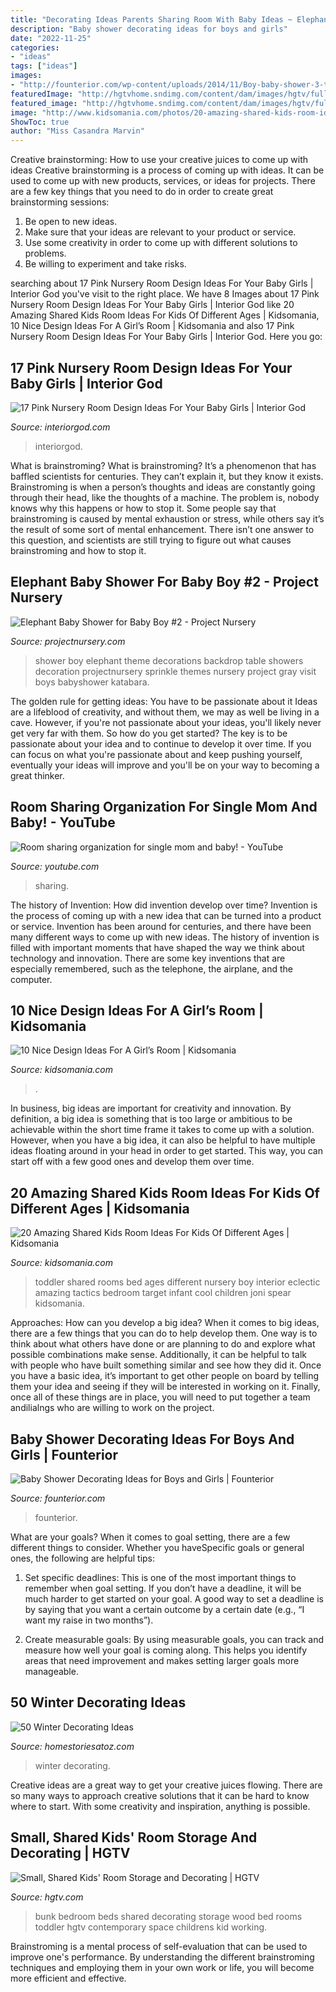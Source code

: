```yaml
---
title: "Decorating Ideas Parents Sharing Room With Baby Ideas ~ Elephant Baby Shower For Baby Boy #2"
description: "Baby shower decorating ideas for boys and girls"
date: "2022-11-25"
categories:
- "ideas"
tags: ["ideas"]
images:
- "http://founterior.com/wp-content/uploads/2014/11/Boy-baby-shower-3-table-decorations.jpg"
featuredImage: "http://hgtvhome.sndimg.com/content/dam/images/hgtv/fullset/2011/12/21/0/Original_Brian-Patrick-Flynn-Small-Space-Childrens-Room-Toddler-Bunk-Bed-Wall_s3x4.jpg.rend.hgtvcom.616.822.suffix/1400964393397.jpeg"
featured_image: "http://hgtvhome.sndimg.com/content/dam/images/hgtv/fullset/2011/12/21/0/Original_Brian-Patrick-Flynn-Small-Space-Childrens-Room-Toddler-Bunk-Bed-Wall_s3x4.jpg.rend.hgtvcom.616.822.suffix/1400964393397.jpeg"
image: "http://www.kidsomania.com/photos/20-amazing-shared-kids-room-ideas-for-kids-of-different-ages-16.jpg"
ShowToc: true
author: "Miss Casandra Marvin"
---
```



Creative brainstorming: How to use your creative juices to come up with ideas
Creative brainstorming is a process of coming up with ideas. It can be used to come up with new products, services, or ideas for projects. There are a few key things that you need to do in order to create great brainstorming sessions:
1. Be open to new ideas.
2. Make sure that your ideas are relevant to your product or service.
3. Use some creativity in order to come up with different solutions to problems.
4. Be willing to experiment and take risks.

	

		
searching about 17 Pink Nursery Room Design Ideas For Your Baby Girls | Interior God you've visit to the right place. We have 8 Images about 17 Pink Nursery Room Design Ideas For Your Baby Girls | Interior God like 20 Amazing Shared Kids Room Ideas For Kids Of Different Ages | Kidsomania, 10 Nice Design Ideas For A Girl’s Room | Kidsomania and also 17 Pink Nursery Room Design Ideas For Your Baby Girls | Interior God. Here you go:
		
    
## 17 Pink Nursery Room Design Ideas For Your Baby Girls | Interior God

<img loading=lazy src="http://interiorgod.com/wp-content/uploads/2016/11/17-Pink-Nursery-Room-Design-Ideas-For-Your-Baby-Girls.jpg" onerror="this.onerror=null;this.src='https://tse2.mm.bing.net/th?id=OIP.0SeRLPXbkSuBBurFKRXRtgHaFj&amp;pid=15.1';" alt="17 Pink Nursery Room Design Ideas For Your Baby Girls | Interior God">

_Source: interiorgod.com_

>interiorgod. 

	

What is brainstroming?
What is brainstroming? It’s a phenomenon that has baffled scientists for centuries. They can’t explain it, but they know it exists. Brainstroming is when a person’s thoughts and ideas are constantly going through their head, like the thoughts of a machine. The problem is, nobody knows why this happens or how to stop it. Some people say that brainstroming is caused by mental exhaustion or stress, while others say it’s the result of some sort of mental enhancement. There isn’t one answer to this question, and scientists are still trying to figure out what causes brainstroming and how to stop it.

    
## Elephant Baby Shower For Baby Boy #2 - Project Nursery

<img loading=lazy src="http://projectnursery.com/wp-content/uploads/2016/04/12985511_1287093941306586_7412611910544357368_n.jpg" onerror="this.onerror=null;this.src='https://tse4.mm.bing.net/th?id=OIP.OEPR43oKupTBQoiGKMYhYwHaJ4&amp;pid=15.1';" alt="Elephant Baby Shower for Baby Boy #2 - Project Nursery">

_Source: projectnursery.com_

>shower boy elephant theme decorations backdrop table showers decoration projectnursery sprinkle themes nursery project gray visit boys babyshower katabara. 

	

The golden rule for getting ideas: You have to be passionate about it
Ideas are a lifeblood of creativity, and without them, we may as well be living in a cave. However, if you're not passionate about your ideas, you'll likely never get very far with them. So how do you get started? The key is to be passionate about your idea and to continue to develop it over time. If you can focus on what you're passionate about and keep pushing yourself, eventually your ideas will improve and you'll be on your way to becoming a great thinker.

    
## Room Sharing Organization For Single Mom And Baby! - YouTube

<img loading=lazy src="https://i.ytimg.com/vi/ymV8wGp9PCE/maxresdefault.jpg" onerror="this.onerror=null;this.src='https://tse4.mm.bing.net/th?id=OIP.Ri67xwSxOjzGc_J7GVRNWgHaEK&amp;pid=15.1';" alt="Room sharing organization for single mom and baby! - YouTube">

_Source: youtube.com_

>sharing. 

	

The history of Invention: How did invention develop over time?
Invention is the process of coming up with a new idea that can be turned into a product or service. Invention has been around for centuries, and there have been many different ways to come up with new ideas. The history of invention is filled with important moments that have shaped the way we think about technology and innovation. There are some key inventions that are especially remembered, such as the telephone, the airplane, and the computer.

    
## 10 Nice Design Ideas For A Girl’s Room | Kidsomania

<img loading=lazy src="http://www.kidsomania.com/photos/10-Nice-Design-Ideas-For-A-Girl’s-Room-10-524x698.jpg" onerror="this.onerror=null;this.src='https://tse1.mm.bing.net/th?id=OIP.prmS48geT5dbhYmyotJI1wHaJ3&amp;pid=15.1';" alt="10 Nice Design Ideas For A Girl’s Room | Kidsomania">

_Source: kidsomania.com_

>. 

	

In business, big ideas are important for creativity and innovation. By definition, a big idea is something that is too large or ambitious to be achievable within the short time frame it takes to come up with a solution. However, when you have a big idea, it can also be helpful to have multiple ideas floating around in your head in order to get started. This way, you can start off with a few good ones and develop them over time.

    
## 20 Amazing Shared Kids Room Ideas For Kids Of Different Ages | Kidsomania

<img loading=lazy src="http://www.kidsomania.com/photos/20-amazing-shared-kids-room-ideas-for-kids-of-different-ages-16.jpg" onerror="this.onerror=null;this.src='https://tse1.mm.bing.net/th?id=OIP.BSp7nH__U0ETXsasbpswWAHaFi&amp;pid=15.1';" alt="20 Amazing Shared Kids Room Ideas For Kids Of Different Ages | Kidsomania">

_Source: kidsomania.com_

>toddler shared rooms bed ages different nursery boy interior eclectic amazing tactics bedroom target infant cool children joni spear kidsomania. 

	

Approaches: How can you develop a big idea?
When it comes to big ideas, there are a few things that you can do to help develop them. One way is to think about what others have done or are planning to do and explore what possible combinations make sense. Additionally, it can be helpful to talk with people who have built something similar and see how they did it. Once you have a basic idea, it’s important to get other people on board by telling them your idea and seeing if they will be interested in working on it. Finally, once all of these things are in place, you will need to put together a team andilialngs who are willing to work on the project.

    
## Baby Shower Decorating Ideas For Boys And Girls | Founterior

<img loading=lazy src="http://founterior.com/wp-content/uploads/2014/11/Boy-baby-shower-3-table-decorations.jpg" onerror="this.onerror=null;this.src='https://tse3.mm.bing.net/th?id=OIP.DMrk5ozjAOaHilpbtTf5zwHaLI&amp;pid=15.1';" alt="Baby Shower Decorating Ideas for Boys and Girls | Founterior">

_Source: founterior.com_

>founterior. 

	

What are your goals?
When it comes to goal setting, there are a few different things to consider. Whether you haveSpecific goals or general ones, the following are helpful tips:
1. Set specific deadlines: This is one of the most important things to remember when goal setting. If you don’t have a deadline, it will be much harder to get started on your goal. A good way to set a deadline is by saying that you want a certain outcome by a certain date (e.g., “I want my raise in two months”).

2. Create measurable goals: By using measurable goals, you can track and measure how well your goal is coming along. This helps you identify areas that need improvement and makes setting larger goals more manageable.

    
## 50 Winter Decorating Ideas

<img loading=lazy src="https://www.homestoriesatoz.com/wp-content/uploads/2016/01/winter-white-farmhouse-room.jpg" onerror="this.onerror=null;this.src='https://tse2.mm.bing.net/th?id=OIP.5TK0LqjmI-yRlFjuRt9XYAHaKq&amp;pid=15.1';" alt="50 Winter Decorating Ideas">

_Source: homestoriesatoz.com_

>winter decorating. 

	

Creative ideas are a great way to get your creative juices flowing. There are so many ways to approach creative solutions that it can be hard to know where to start. With some creativity and inspiration, anything is possible.

    
## Small, Shared Kids&#039; Room Storage And Decorating | HGTV

<img loading=lazy src="http://hgtvhome.sndimg.com/content/dam/images/hgtv/fullset/2011/12/21/0/Original_Brian-Patrick-Flynn-Small-Space-Childrens-Room-Toddler-Bunk-Bed-Wall_s3x4.jpg.rend.hgtvcom.616.822.suffix/1400964393397.jpeg" onerror="this.onerror=null;this.src='https://tse4.mm.bing.net/th?id=OIP.z--i60kkCa_vdC6GjShqGgHaJ4&amp;pid=15.1';" alt="Small, Shared Kids&#039; Room Storage and Decorating | HGTV">

_Source: hgtv.com_

>bunk bedroom beds shared decorating storage wood bed rooms toddler hgtv contemporary space childrens kid working. 

	

Brainstroming is a mental process of self-evaluation that can be used to improve one's performance. By understanding the different brainstroming techniques and employing them in your own work or life, you will become more efficient and effective.

